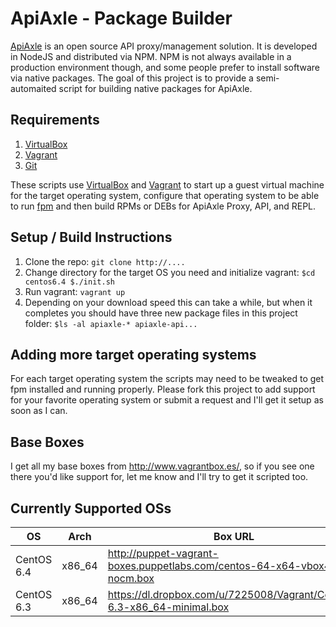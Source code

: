 # ApiAxle - Package Builder #
[ApiAxle](http://apiaxle.com) is an open source API proxy/management solution. It is developed in 
NodeJS and distributed via NPM. NPM is not always available in a production environment though, 
and some people prefer to install software via native packages. The goal of this project is to 
provide a semi-automaited script for building native packages for ApiAxle.

## Requirements ##
1. [VirtualBox](http://virtualbox.org)
2. [Vagrant](http://vagrantup.com)
3. [Git](http://git-scm.com)

These scripts use [VirtualBox](http://virtualbox.org) and [Vagrant](http://vagrantup.com) to start up a 
guest virtual machine for the target operating system, configure that operating system to be able to 
run [fpm](https://github.com/jordansissel/fpm) and then build RPMs or DEBs for ApiAxle Proxy, API, and REPL.

## Setup / Build Instructions ##
1. Clone the repo: ```git clone http://....```
2. Change directory for the target OS you need and initialize vagrant:
        ```
        $cd centos6.4
        $./init.sh
        ```
3. Run vagrant: ```vagrant up```
4. Depending on your download speed this can take a while, but when it completes you should have three new package files in this project folder:
        ```
        $ls -al apiaxle-*
        apiaxle-api...
        ```

## Adding more target operating systems ##
For each target operating system the scripts may need to be tweaked to get fpm installed and running properly. 
Please fork this project to add support for your favorite operating system or submit a request and I'll get 
it setup as soon as I can.

## Base Boxes ##
I get all my base boxes from http://www.vagrantbox.es/, so if you see one there you'd like support for, let me know
and I'll try to get it scripted too.

## Currently Supported OSs ##
| OS            | Arch          | Box URL  |
| ------------- |:-------------:| -------- |
| CentOS 6.4    | x86_64        | http://puppet-vagrant-boxes.puppetlabs.com/centos-64-x64-vbox4210-nocm.box |
| CentOS 6.3    | x86_64        | https://dl.dropbox.com/u/7225008/Vagrant/CentOS-6.3-x86_64-minimal.box |
